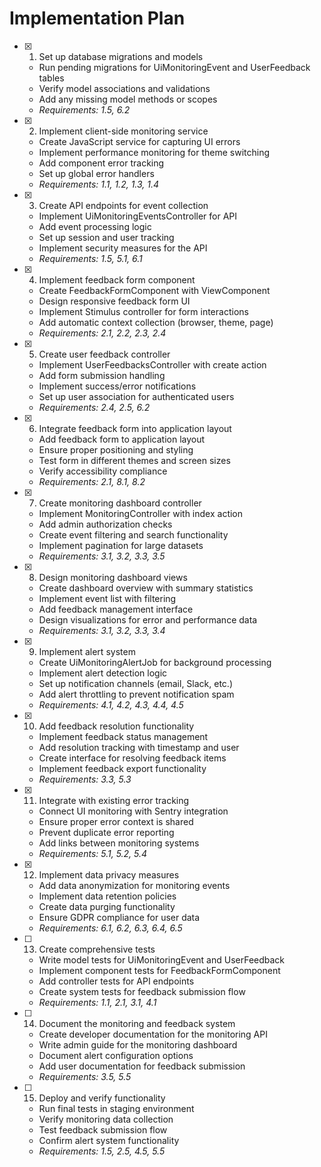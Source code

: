 # Implementation Plan

- [x] 1. Set up database migrations and models
  - Run pending migrations for UiMonitoringEvent and UserFeedback tables
  - Verify model associations and validations
  - Add any missing model methods or scopes
  - _Requirements: 1.5, 6.2_

- [x] 2. Implement client-side monitoring service
  - Create JavaScript service for capturing UI errors
  - Implement performance monitoring for theme switching
  - Add component error tracking
  - Set up global error handlers
  - _Requirements: 1.1, 1.2, 1.3, 1.4_

- [x] 3. Create API endpoints for event collection
  - Implement UiMonitoringEventsController for API
  - Add event processing logic
  - Set up session and user tracking
  - Implement security measures for the API
  - _Requirements: 1.5, 5.1, 6.1_

- [x] 4. Implement feedback form component
  - Create FeedbackFormComponent with ViewComponent
  - Design responsive feedback form UI
  - Implement Stimulus controller for form interactions
  - Add automatic context collection (browser, theme, page)
  - _Requirements: 2.1, 2.2, 2.3, 2.4_

- [x] 5. Create user feedback controller
  - Implement UserFeedbacksController with create action
  - Add form submission handling
  - Implement success/error notifications
  - Set up user association for authenticated users
  - _Requirements: 2.4, 2.5, 6.2_

- [x] 6. Integrate feedback form into application layout
  - Add feedback form to application layout
  - Ensure proper positioning and styling
  - Test form in different themes and screen sizes
  - Verify accessibility compliance
  - _Requirements: 2.1, 8.1, 8.2_

- [x] 7. Create monitoring dashboard controller
  - Implement MonitoringController with index action
  - Add admin authorization checks
  - Create event filtering and search functionality
  - Implement pagination for large datasets
  - _Requirements: 3.1, 3.2, 3.3, 3.5_

- [x] 8. Design monitoring dashboard views
  - Create dashboard overview with summary statistics
  - Implement event list with filtering
  - Add feedback management interface
  - Design visualizations for error and performance data
  - _Requirements: 3.1, 3.2, 3.3, 3.4_

- [x] 9. Implement alert system
  - Create UiMonitoringAlertJob for background processing
  - Implement alert detection logic
  - Set up notification channels (email, Slack, etc.)
  - Add alert throttling to prevent notification spam
  - _Requirements: 4.1, 4.2, 4.3, 4.4, 4.5_

- [x] 10. Add feedback resolution functionality
  - Implement feedback status management
  - Add resolution tracking with timestamp and user
  - Create interface for resolving feedback items
  - Implement feedback export functionality
  - _Requirements: 3.3, 5.3_

- [x] 11. Integrate with existing error tracking
  - Connect UI monitoring with Sentry integration
  - Ensure proper error context is shared
  - Prevent duplicate error reporting
  - Add links between monitoring systems
  - _Requirements: 5.1, 5.2, 5.4_

- [x] 12. Implement data privacy measures
  - Add data anonymization for monitoring events
  - Implement data retention policies
  - Create data purging functionality
  - Ensure GDPR compliance for user data
  - _Requirements: 6.1, 6.2, 6.3, 6.4, 6.5_

- [ ] 13. Create comprehensive tests
  - Write model tests for UiMonitoringEvent and UserFeedback
  - Implement component tests for FeedbackFormComponent
  - Add controller tests for API endpoints
  - Create system tests for feedback submission flow
  - _Requirements: 1.1, 2.1, 3.1, 4.1_

- [ ] 14. Document the monitoring and feedback system
  - Create developer documentation for the monitoring API
  - Write admin guide for the monitoring dashboard
  - Document alert configuration options
  - Add user documentation for feedback submission
  - _Requirements: 3.5, 5.5_

- [ ] 15. Deploy and verify functionality
  - Run final tests in staging environment
  - Verify monitoring data collection
  - Test feedback submission flow
  - Confirm alert system functionality
  - _Requirements: 1.5, 2.5, 4.5, 5.5_